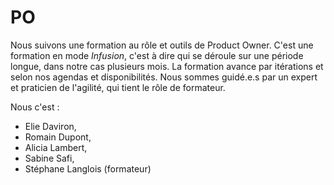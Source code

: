 # PO

Nous suivons une formation au rôle et outils de Product Owner.
C'est une formation en mode *Infusion*, c'est à dire qui se déroule sur une période longue, dans notre cas plusieurs mois. La formation avance par itérations et selon nos agendas et disponibilités. Nous sommes guidé.e.s par un expert et praticien de l'agilité, qui tient le rôle de formateur.

Nous c'est :
- Elie Daviron,
- Romain Dupont,
- Alicia Lambert,
- Sabine Safi,
- Stéphane Langlois (formateur)
